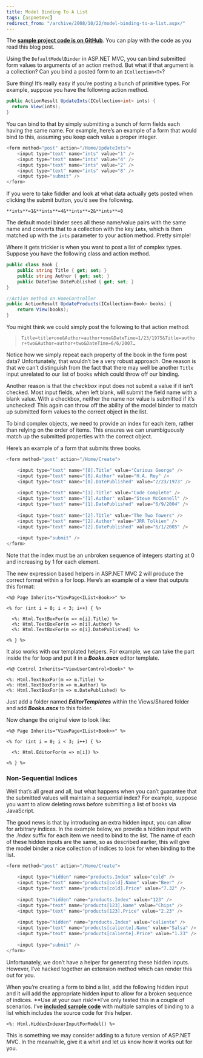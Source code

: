 ```yaml
---
title: Model Binding To A List
tags: [aspnetmvc]
redirect_from: "/archive/2008/10/22/model-binding-to-a-list.aspx/"
---
```


The **[sample project code is on GitHub](https://github.com/haacked/CodeHaacks/tree/master/src/ListModelBindingDemo "ListModelBinding Demos")**. You can play with the code as you read this blog post.

Using the `DefaultModelBinder` in ASP.NET MVC, you can bind submitted form values to arguments of an action method. But what if that argument is a collection? Can you bind a posted form to an `ICollection<T>`?

Sure thing! It’s really easy if you’re posting a bunch of primitive types. For example, suppose you have the following action method.

```csharp
public ActionResult UpdateInts(ICollection<int> ints) {
  return View(ints);
}
```

You can bind to that by simply submitting a bunch of form fields each having the same name. For example, here’s an example of a form that would bind to this, assuming you keep each value a proper integer.

```csharp
<form method="post" action="/Home/UpdateInts">
    <input type="text" name="ints" value="1" />
    <input type="text" name="ints" value="4" />
    <input type="text" name="ints" value="2" />
    <input type="text" name="ints" value="8" />
    <input type="submit" />
</form>
```

If you were to take fiddler and look at what data actually gets posted
when clicking the submit button, you’d see the following.

```
**ints**=1&**ints**=4&**ints**=2&**ints**=8
```

The default model binder sees all these name/value pairs with the same name and converts that to a collection with the key **`ints`**, which is then matched up with the `ints` parameter to your action method. Pretty simple!

Where it gets trickier is when you want to post a list of complex types. Suppose you have the following class and action method.

```csharp
public class Book {
    public string Title { get; set; }
    public string Author { get; set; }
    public DateTime DatePublished { get; set; }
}

//Action method on HomeController
public ActionResult UpdateProducts(ICollection<Book> books) {
    return View(books);
}
```

You might think we could simply post the following to that action method:

> `Title=title+one&Author=author+one&DateTime=1/23/1975&Title=author+two&Author=author+two&DateTime=6/6/2007…`

Notice how we simply repeat each property of the book in the form post data? Unfortunately, that wouldn’t be a very robust approach. One reason is that we can’t distinguish from the fact that there may well be another `Title` input unrelated to our list of books which could throw off our binding.

Another reason is that the *checkbox* input does not submit a value if it isn’t checked. Most input fields, when left blank, will submit the field name with a blank value. With a checkbox, neither the name nor value is submitted if it’s unchecked! This again can throw off the ability of the model binder to match up submitted form values to the correct object in the list.

To bind complex objects, we need to provide an index for each item, rather than relying on the order of items. This ensures we can unambiguously match up the submitted properties with the correct object.

Here’s an example of a form that submits three books.

```csharp
<form method="post" action="/Home/Create">

    <input type="text" name="[0].Title" value="Curious George" />
    <input type="text" name="[0].Author" value="H.A. Rey" />
    <input type="text" name="[0].DatePublished" value="2/23/1973" />
    
    <input type="text" name="[1].Title" value="Code Complete" />
    <input type="text" name="[1].Author" value="Steve McConnell" />
    <input type="text" name="[1].DatePublished" value="6/9/2004" />
    
    <input type="text" name="[2].Title" value="The Two Towers" />
    <input type="text" name="[2].Author" value="JRR Tolkien" />
    <input type="text" name="[2].DatePublished" value="6/1/2005" />
    
    <input type="submit" />
</form>
```

Note that the index must be an unbroken sequence of integers starting at 0 and increasing by 1 for each element.

The new expression based helpers in ASP.NET MVC 2 will produce the correct format within a for loop. Here’s an example of a view that outputs this format:

```aspx-cs
<%@ Page Inherits="ViewPage<IList<Book>>" %>

<% for (int i = 0; i < 3; i++) { %>

  <%: Html.TextBoxFor(m => m[i].Title) %>
  <%: Html.TextBoxFor(m => m[i].Author) %>
  <%: Html.TextBoxFor(m => m[i].DatePublished) %> 

<% } %>
```

It also works with our templated helpers. For example, we can take the part inside the for loop and put it in a ***Books.ascx*** editor template.

```aspx-cs
<%@ Control Inherits="ViewUserControl<Book>" %>

<%: Html.TextBoxFor(m => m.Title) %>
<%: Html.TextBoxFor(m => m.Author) %>
<%: Html.TextBoxFor(m => m.DatePublished) %> 
```

Just add a folder named ***EditorTemplates*** within the Views/Shared folder and add ***Books.ascx*** to this folder.

Now change the original view to look like:

```aspx-cs
<%@ Page Inherits="ViewPage<IList<Book>>" %>

<% for (int i = 0; i < 3; i++) { %>

  <%: Html.EditorFor(m => m[i]) %>

<% } %>
```

### Non-Sequential Indices

Well that’s all great and all, but what happens when you can’t guarantee that the submitted values will maintain a sequential index? For example, suppose you want to allow deleting rows before submitting a list of
books via JavaScript.

The good news is that by introducing an extra hidden input, you can allow for arbitrary indices. In the example below, we provide a hidden input with the *.Index* suffix for each item we need to bind to the list. The name of each of these hidden inputs are the same, so as described earlier, this will give the model binder a nice collection of
indices to look for when binding to the list.

```csharp
<form method="post" action="/Home/Create">

    <input type="hidden" name="products.Index" value="cold" />
    <input type="text" name="products[cold].Name" value="Beer" />
    <input type="text" name="products[cold].Price" value="7.32" />
    
    <input type="hidden" name="products.Index" value="123" />
    <input type="text" name="products[123].Name" value="Chips" />
    <input type="text" name="products[123].Price" value="2.23" />
    
    <input type="hidden" name="products.Index" value="caliente" />
    <input type="text" name="products[caliente].Name" value="Salsa" />
    <input type="text" name="products[caliente].Price" value="1.23" />
    
    <input type="submit" />
</form>
```

Unfortunately, we don’t have a helper for generating these hidden inputs. However, I’ve hacked together an extension method which can render this out for you.

When you’re creating a form to bind a list, add the following hidden input and it will add the appropriate hidden input to allow for a broken sequence of indices. **Use at your own risk!**I’ve only tested this in a couple of scenarios. I’ve **[included sample code](https://github.com/haacked/CodeHaacks/tree/master/src/ListModelBindingDemo "ListModelBinding Demos")**
with multiple samples of binding to a list which includes the source code for this helper.

```aspx-cs
<%: Html.HiddenIndexerInputForModel() %>
```

This is something we may consider adding to a future version of ASP.NET MVC. In the meanwhile, give it a whirl and let us know how it works out for you.
